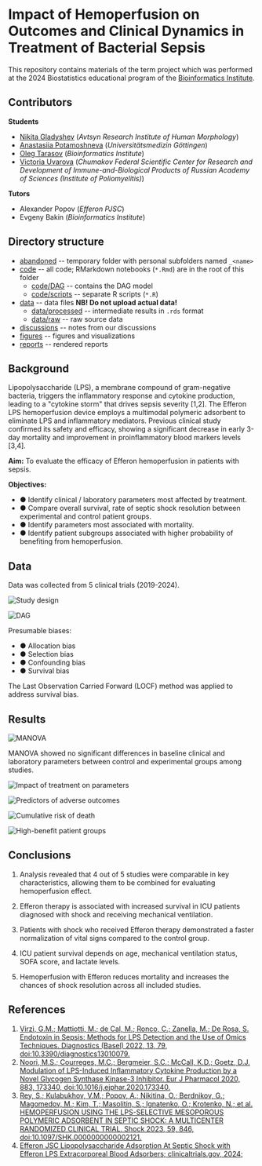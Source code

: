 # Impact of Hemoperfusion on Outcomes and Clinical Dynamics in Treatment of Bacterial Sepsis

This repository contains materials of the term project which was performed at the 2024 Biostatistics educational program of the [Bioinformatics Institute](https://bioinf.me/en). 

## Contributors   

**Students**  

- [Nikita Gladyshev](https://github.com/Hayrest) (*Avtsyn Research Institute of Human Morphology*)  
- [Anastasiia Potamoshneva](https://github.com/a-potamoshneva) (*Universitätsmedizin Göttingen*)  
- [Oleg Tarasov](https://github.com/ovtarasov) (*Bioinformatics Institute*)  
- [Victoria Uvarova](https://github.com/UvarovaV) (*Chumakov Federal Scientific Center for Research and Development of Immune-and-Biological Products of Russian Academy of Sciences (Institute of Poliomyelitis)*)  

**Tutors**  

- Alexander Popov (*Efferon PJSC*)  
- Evgeny Bakin (*Bioinformatics Institute*) 
 
## Directory structure

- [abandoned](abandoned/) -- temporary folder with personal subfolders named `_<name>`  
- [code](code/) -- all code; RMarkdown notebooks (`*.Rmd`) are in the root of this folder   
    - [code/DAG](code/DAG/) -- contains the DAG model 
    - [code/scripts](code/scripts/) -- separate R scripts (`*.R`)  
- [data](data/) -- data files **NB! Do not upload actual data!**    
    - [data/processed](data/processed/) -- intermediate results in `.rds` format   
    - [data/raw](data/raw) -- raw source data  
- [discussions](discussions) -- notes from our discussions
- [figures](figures/) -- figures and visualizations  
- [reports](reports/) -- rendered reports

## Background

Lipopolysaccharide (LPS), a membrane compound of gram-negative bacteria, triggers the inflammatory response and cytokine production, leading to a "cytokine storm" that drives sepsis severity [1,2]. The Efferon LPS hemoperfusion device employs a multimodal polymeric adsorbent to eliminate LPS and inflammatory mediators. Previous clinical study confirmed its safety and efficacy, showing a significant decrease in early 3-day mortality and improvement in proinflammatory blood markers levels [3,4]. 

**Aim:** To evaluate the efficacy of Efferon hemoperfusion in patients with sepsis.

**Objectives:**

- ● Identify clinical / laboratory parameters most affected by treatment.
- ● Compare overall survival, rate of septic shock resolution between experimental and control patient groups.
- ● Identify parameters most associated with mortality.
- ● Identify patient subgroups associated with higher probability of benefiting from hemoperfusion.

## Data

Data was collected from 5 clinical trials (2019-2024).

![Study design](figures/Study_design.png)

![DAG](figures/DAG_final.jpeg)

Presumable biases:

- ● Allocation bias
- ● Selection bias
- ● Confounding bias
- ● Survival bias

The Last Observation Carried Forward (LOCF) method was applied to address survival bias.

## Results

![MANOVA](figures/MANOVA.png)

MANOVA showed no significant differences in baseline clinical and laboratory parameters between control and experimental groups among studies.

![Impact of treatment on parameters](figures/Treatment_on_parameters_combined.png)

![Predictors of adverse outcomes](figures/Adverse_outcomes_combined.png)

![Cumulative risk of death](figures/Cumulative_death_risk.png)

![High-benefit patient groups](figures/Subgroup_analysis_combined.png)

## Conclusions

1. Analysis revealed that 4 out of 5 studies were comparable in key characteristics, allowing them to be combined for evaluating hemoperfusion effect.

2. Efferon therapy is associated with increased survival in ICU patients diagnosed with shock and receiving mechanical ventilation.

3. Patients with shock who received Efferon therapy demonstrated a faster normalization of vital signs compared to the control group.

4. ICU patient survival depends on age, mechanical ventilation status, SOFA score, and lactate levels.

5. Hemoperfusion with Efferon reduces mortality and increases the chances of shock resolution across all included studies.

## References

1. [Virzì, G.M.; Mattiotti, M.; de Cal, M.; Ronco, C.; Zanella, M.; De Rosa, S. Endotoxin in Sepsis: Methods for LPS Detection and the Use of Omics Techniques. Diagnostics (Basel) 2022, 13, 79, doi:10.3390/diagnostics13010079.](https://doi.org/10.3390/diagnostics13010079)
2. [Noori, M.S.; Courreges, M.C.; Bergmeier, S.C.; McCall, K.D.; Goetz, D.J. Modulation of LPS-Induced Inflammatory Cytokine Production by a Novel Glycogen Synthase Kinase-3 Inhibitor. Eur J Pharmacol 2020, 883, 173340, doi:10.1016/j.ejphar.2020.173340.](https://doi.org/10.1016/j.ejphar.2020.173340)
3. [Rey, S.; Kulabukhov, V.M.; Popov, A.; Nikitina, O.; Berdnikov, G.; Magomedov, M.; Kim, T.; Masolitin, S.; Ignatenko, O.; Krotenko, N.; et al. HEMOPERFUSION USING THE LPS-SELECTIVE MESOPOROUS POLYMERIC ADSORBENT IN SEPTIC SHOCK: A MULTICENTER RANDOMIZED CLINICAL TRIAL. Shock 2023, 59, 846, doi:10.1097/SHK.0000000000002121.](https://doi.org/10.1097/SHK.0000000000002138)
4. [Efferon JSC Lipopolysaccharide Adsorption At Septic Shock with Efferon LPS Extracorporeal Blood Adsorbers; clinicaltrials.gov, 2024;](https://ctv.veeva.com/study/lipopolisaccharide-adsorption-at-septic-shock)



  